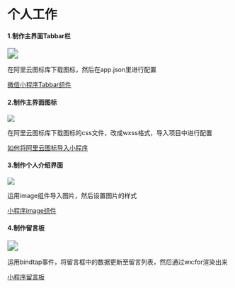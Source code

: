 # 个人工作

#### 1.制作主界面Tabbar栏

<img src="https://img-blog.csdnimg.cn/20191222002255966.png" style="zoom:150%;" />

在阿里云图标库下载图标，然后在app.json里进行配置

 [微信小程序Tabbar组件](https://developers.weixin.qq.com/miniprogram/dev/extended/weui/tabbar.html)



#### 2.制作主界面图标

<img src="https://img-blog.csdnimg.cn/20191222002359721.png?x-oss-process=image/watermark,type_ZmFuZ3poZW5naGVpdGk,shadow_10,text_aHR0cHM6Ly9ibG9nLmNzZG4ubmV0L3FxXzQ0MjQ0MjUy,size_16,color_FFFFFF,t_70">

在阿里云图标库下载图标的css文件，改成wxss格式，导入项目中进行配置

[如何将阿里云图标导入小程序](https://blog.csdn.net/qq_44244252/article/details/103444353)



#### 3.制作个人介绍界面

![](https://img-blog.csdnimg.cn/2019122200244566.png?x-oss-process=image/watermark,type_ZmFuZ3poZW5naGVpdGk,shadow_10,text_aHR0cHM6Ly9ibG9nLmNzZG4ubmV0L3FxXzQ0MjQ0MjUy,size_16,color_FFFFFF,t_70)

运用image组件导入图片，然后设置图片的样式

 [小程序image组件](https://developers.weixin.qq.com/miniprogram/dev/component/image.html)



#### 4.制作留言板

<img src="https://img-blog.csdnimg.cn/2019122200251950.png" style="zoom:150%;" />

运用bindtap事件，将留言框中的数据更新至留言列表，然后通过wx:for渲染出来

[小程序留言板](https://blog.csdn.net/qq_37370501/article/details/80943432)